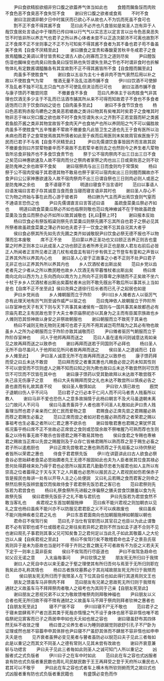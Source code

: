 <!-- { "loadSidebar": true } -->
　　尹曰食欲精脍欲细非穷口腹之欲葢养气体当如此也
　　食饐而餲鱼馁而肉败不食色恶不食臭恶不食失饪不食
　　谢曰穷口腹之欲者或食焉
　　不时不食
　　谢曰注説谓非朝夕日中时属厌而已欲心不从故也人不为饥而死虽不食可也
　　割不正不食不得其酱不食
　　范曰此不必齐也凡食皆如是矣圣人岂有异于人哉饮食居处言语必中于理而已传曰味以行气气以实志志以定言言以出令色恶臭恶失饪不时皆非所以养志气也君子之所以养心体者未尝不以正造次颠沛不可离也故割不正不食席不正不坐则事之不正不为可知矣不得其酱不食者为其不备也君子苟不备虽美不食焉【自食不厌精至此】
　　谢曰膳食之宜贵和春酸夏苦秋辛冬咸君子之食放焉醯醢之美调以滑甘皆贵和之谓古人欲心则寡而卫生之道则尽矣
　　尹曰饐饭伤湿也餲味变也肉臭曰败鱼臭曰馁饪熟也失饪谓失生熟之节也不时谓非食时也折解牲体礼有定数酱谓醯醢各有其宜故割不正不得其酱皆所不食【自食饐而餲至此】
　　肉虽多不使胜食气
　　谢曰食以五谷为主七十者非肉不饱气衰然后用以补之故以不使胜食气为常
　　惟酒无量不及乱沽酒市脯不食
　　伊川曰饮酒不可使醉不及乱者不独不可乱志只血气亦不可使乱但浃洽而已可也
　　谢曰沽酒市脯不食与康子馈药不敢尝同意
　　不撤姜食不多食
　　范曰凡养体主于谷肉胜食气非其理也饮酒无多少主于不乱而已沽酒市脯其所从来不可得而知故君子不食也不多食者适饱而已贪于饮食四凶之徒也【自肉虽多至此】
　　谢曰不多食节饮食也
　　杨曰色恶若狗赤股鸟皫色之类臭恶若蝼庮之类诗曰物其有矣唯其时矣君子之食唯其时物非志于味以穷口腹之欲也故不时不食失饪谓失水火之齐割不正若宜聂而轩之类酱若鱼脍芥酱之类非其物宜故皆不食肉天产也食地产也所以养阴阳之气不可以偏胜故肉虽多不使胜食气五辛惟姜不荤故不撤姜食凡此皆卫生之道也先王于食有医所以治未病也而君子之食常放焉故其所慎者如此至于疾而后用医则末矣故周官疾医施于万民而已君子不与焉【自食不厌精至此】
　　尹曰先儒谓饮食事皆因齐而言故其説不撤姜食则曰齐禁荤物姜辛而不臭故不去若荤辛者则去之也然则今之养生者凡荤物皆所忌食非独齐也不多食饮食贵节也
　　祭于公不宿肉祭肉不出三日出三日不食之矣范曰神惠欲速及人故不宿肉而分之祭肉者家祭之肉也出三日或臭败恶之则不钦是防鬼神之余也故寜不食矣
　　谢曰宿祭肉与出三日而食则均于常馔矣
　　杨曰祭于公不宿肉受福于其君德其物不敢易也祭于家可以宿肉矣出三日则饐而餲故亦不食尹曰公公家神惠欲速及人故不宿肉祭肉不出三日谓自祭也三日则肉必则人或恶之是防鬼神之余也
　　食不语寝不言
　　明道曰寝食不当言语时
　　范曰以事语人曰语发端曰言君子存其诚意当食而食当寝而寝言语非其时也
　　谢曰圣人存心不它为物之终始与事在此而心游于彼者异
　　杨曰肺为气主而声出焉饮食则气窒而不通语言恐伤之也
　　尹曰先儒谓直言曰言答述曰语
　　虽疏食菜羮瓜祭必齐如也
　　明道曰疏食菜羮瓜祭必齐如也临祭则敬也范曰鬼神飨诚不在于物故虽疏食菜羮及当食瓜而祭亦必齐如所以致其诚敬也【礼曰祭上环】
　　谢曰报本反始
　　杨曰饮食必有祭饭稻粱则祭先农菜羮瓜则祭先圃不忘其所自也君子之祭必见其所祭者故虽疏食菜羮之薄必齐如也夫君子于一饮食之微不忘其自况其大者乎
　　侯曰食必祭其所先如先农先圃之类齐如诚敬貎尹曰饮食必祭无德不报也不以物薄而忘本废敬
　　席不正不坐
　　范曰蒙以养正圣功也又曰颐正吉养正则吉也童蒙之时养正则本立以此成圣人之功也颐正吉者所养无非正也是故人君左右前后必皆正人所闻者正言所见者正道几杖有戒盘盂有铭行步有佩王之节登车有銮和之声皆以正养其外所以养其内心也
　　谢曰圣人心安于正故事之小者不正则不处尹曰君子无非正也以正养其外所以养其内也
　　乡人饮酒杖者出斯出矣
　　范曰乡党以齿老者先之少者从之所以教民睦也故乡人饮酒无有早暮惟杖者出斯出矣
　　杨曰席南向北向以西方为上东向西向以南方为上所向不正则尊卑之序随而不正矣故不坐六十杖于乡乡人饮酒杖者出斯出矣葢杖者未出则不敢先旣出不敢后所以事其长上当如是也【自席不正不坐至此】侯曰尧舜之道徐行后长者而已孔子之起居也如是
　　尹曰乡党尚齿
　　乡人傩朝服而立于阼阶
　　伊川曰乡人傩者古人以驱厉气亦有此理天地有厉气则至诚作威严以驱之也
　　范曰鬼神依人故朝服立于阼阶所以存室神也天子有天下则与天下共事其亲诸侯有一国则与一国共事其亲故都邑必有宗庙先君之主有民故也至于大夫士奉宗庙祭祀亦以其身为之主而有臣属宗族故也乡人傩则恐其惊神故以身安之非祭故朝服也
　　谢曰朝服而立不致死于其亲也
　　杨曰不诚则无物无物则无傩可也君子无所不用其诚岂苟然哉为之其必有物也故虽乡人之所为必朝服而立于阼阶亦致其诚敬而已
　　尹曰傩者驱厉气朝服而立于阼阶存室神也
　　问人于他邦再拜而送之
　　范曰人虽在逺有问则诚意达焉如亲见之故再拜而送之以致恭也
　　谢曰再拜而送若于同国则不必拜也
　　杨曰圣人无所不自尽虽问人于他邦如见所问者故再拜而送之
　　侯曰圣人之道诚而已【自乡人傩至此】
　　尹曰圣人诚意无所不在故再拜而送之以致恭也
　　康子馈药拜而受之曰丘未达不敢尝
　　范曰拜而受之者重其惠也凡赐食必尝之药未知其性则不可以尝受而不饮则虚人之赐不知而曰知之则为欺也故曰丘未达不敢尝然则可饮而饮不可饮而不饮皆在其中也
　　谢曰康子馈药以受其勤故拜以未达故不敢尝旣不失己且无伤康子之意
　　杨曰大夫有赐拜而受之礼也未达不敢尝所以慎疾必告之直也直而有礼故其直不绞
　　侯曰圣人敬慎如此
　　尹曰钦人慎已故也
　　廐焚子退朝曰伤人乎不问马
　　范曰君子之行必本于仁问人而不问马者贵人贱畜所以教人
　　谢曰马非不爱也恐伤人之意多故捐情于此杨曰朝言不及犬马虽退朝未离公门故问人不问马
　　侯曰马虽贵畜异于人者也故不问圣人礼敬如此尹曰贵人贱畜理当然也君子亲亲而仁民仁民而爱物之意
　　君赐食必正席先尝之君赐腥必熟而荐之君赐生必畜之
　　范曰正席而尝之者如对君也腥必熟而荐之者荣君之赐以事祖考也生必畜之者所以仁君之惠不欲杀也
　　谢曰皆敬君惠也君赐之果犹怀其核况畜乎杨曰席不正不坐故必正席尝之食则或恐馂余故不祭唯腥乃可熟而荐也生则畜之以待有事无故不敢杀也皆德君之赐不敢易其物也
　　侯曰食君之专赐也専飨君之赐故当正席以先尝之赐腥则及于众存亡皆飨君赐所以熟而荐之至于赐生必畜之君子所以逺庖厨也
　　尹曰正席先尝敬君之惠也熟而荐之于先祖畜之以待供祭祀者皆所以荣君之惠也
　　侍食于君君祭先饭
　　伊川在讲筵讲此曰古人欲食必祭食谷必思始耕者食菜必思始圃者先王无德不报固如此也夫为人臣者居其位食其禄必思何处得爵禄来处乃得于君也必思所以报其君凡勤勤尽忠者为报君也如人主所以有崇高之位者葢得之于天与天下之人共戴也必思所以报民古之人君视民如伤若保赤子皆是报民也毎讲一处有以开导人主之心处便説　又曰礼云若赐之食而君客之则命之祭然后祭先饭辨尝羞饮而俟故侍食于君君祭先饭恐君之客已也
　　范曰君祭则先饭若为君尝食也
　　杨曰礼祭食祭所先进殽之序徧祭之膳夫尝食饮膳羞以食为先故祭先饭
　　侯曰君祭先饭臣子之礼不敢与君抗也
　　尹曰先饭若为君尝食然不敢当客礼也
　　疾君视之东首加朝服拖绅
　　范曰疾不能兴君视之则加朝衣以见礼之宜也杨曰虽疾不能兴亦不以防服见君君臣之义不可以疾故废也
　　侯曰虽疾不能兴拖绅疾者见君之礼也
　　尹曰东首君面南向也加朝服拖绅如朝服以朝也
　　君命召不俟驾行矣
　　范曰孔子当仕有官职而以其官召之也臣以为此止谓鲁君不必有官职也或不仕或旣老召之斯往矣若异邦之君则不然当如孟子道不合则不见也谢曰观孔子事君则其事父兄可知矣鲁卫之君何足以当此孔子如此其敬葢人之大伦岂以人废【自疾君视之至此】
　　杨曰不俟驾行矣不敢稽君命也孟子之景丑氏宿焉则异于是未为臣故也当是时不得于齐则之晋之魏无不可者故有不为臣之义若夫天下定于一则率土莫非臣矣
　　侯曰不俟驾而行尽臣道也
　　尹曰不俟驾急趋命也如父召无诺之意
　　入太庙毎事问
　　尹曰钦慎之至
　　朋友死无所归曰于我殡
　　谢曰人之死自中古以来无委之于壑之理使其有所归吾何与焉至于无所归则职在我矣此亦礼称其情也
　　杨曰古者族坟墓葬必于其兆域故朋友死无所归于我殡而已
　　侯曰朋友死无所归而于我殡圣人在下位其自任也如此得行其道焉则文王也
　　朋友之馈虽车马非祭肉不拜
　　范曰朋友有兄弟之恩故死无所归则于我殡有通财之义故虽车马不拜拜祭肉者敬人之祖考也为其同于己亲【自朋友死至此】
　　谢曰朋友之恩视兄弟不以文为敬故馈唯祭肉则拜敬神福也
　　尹曰朋友以义合者也死无所归故不得不殡有通财之义故虽车马不拜于祭肉则拜者钦神之惠者也【自朋友死至此】
　　寝不尸居不容
　　伊川曰寝不尸无不敬也
　　范曰君子之于寝未尝肆焉不尸者岂恶其类于死哉亦惰慢之气不设于身体也居不容非惰也唯不若临祭祀见賔客而已子之燕居申申如也夭夭如也居之容也
　　谢曰寝虽舒布其四体然无纵不收敛之慢
　　杨曰昔之论养生者以为睡则欲踧觉则欲舒引孔子不尸卧为证理或然也居不容葢申申其体胖也尹曰寝不尸虽舒其体而不肆居不容非惰也如申申夭夭是也
　　见齐衰者虽狎必变见冕者与瞽者虽防必以貎范曰夫子见此三者毎如此是以重记之而其文不同圣人之德有常则人见其未尝有改故也
　　谢曰齐衰意兼斩与功缌言
　　尹曰夫子见此三者毎如此则圣人之诚可知门人所以重记之
　　凶服者式之式负版者
　　伊川曰子之在车中时如此
　　范曰此在车之容也式凶服者哀有防也式负版者重民数也周礼司民献民数于王王再拜受之登于天府所以重民也人君其可以不敬乎
　　尹曰此在车之容也式者车上横木有所钦则俯而凭之故曰式也式凶服者重有防也式负版者重民籍也
　　有盛馔必变色而作
